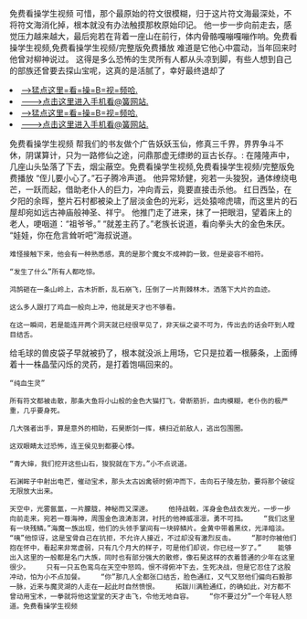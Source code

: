 免费看操学生视频    可惜，那个最原始的符文很模糊，归于这片符文海最深处，不将符文海消化掉，根本就没有办法触摸那枚原始印记。    他一步一步向前走去，感觉压力越来越大，最后宛若在背着一座山在前行，体内骨骼嘎嘣嘎嘣作响。免费看操学生视频,免费看操学生视频/完整版免费播放    难道是它他心中震动，当年回来时他曾对柳神说过。    这得是多么恐怖的生灵所有人都从头凉到脚，有些人想到自己的部族还曾要去探山宝呢，这真的是活腻了，幸好最终退却了

<li><a href="http://ftpcdj758.cc103.xyz/#md_1026">-->猛点这里=看=操=B=视=频哈.</a></li>
<li><a href="http://ftpcdj758.cc103.xyz/#md_1026">--->点击这里进入手机看@簧网站.</a></li>





<li><a href="http://ftpcdj758.cc103.xyz/#md_1026">-->猛点这里=看=操=B=视=频哈.</a></li>
<li><a href="http://ftpcdj758.cc103.xyz/#md_1026">--->点击这里进入手机看@簧网站.</a></li>



免费看操学生视频    帮我们的书友做个广告妖妖玉仙，修真三千界，界界争斗不休，阴谋算计，只为一路修仙之途，问鼎那虚无缥缈的亘古长存。:    在隆隆声中，几座山头坠落了下去，烟尘蔽空。免费看操学生视频,免费看操学生视频/完整版免费播放    “侄儿要小心了。”石子腾冷声道。
    他异常矫健，宛若一头狻猊，通体缭绕电芒，一跃而起，借助老仆人的巨力，冲向青云，竟要直接击杀他。    红日西坠，在夕阳的余晖，整片石村都被染上了层淡金色的光彩，远处猿啼虎啸，而这里片的石屋却宛如远古神庙般神圣、祥宁。    他推门走了进来，抹了一把眼泪，望着床上的老人，哽咽道：“祖爷爷。”    “就差主药了。”老族长说道，看向拳头大的金色朱厌。    “娃娃，你在危言耸听吧”海叔说道。

    难怪接触下来，他会有一种熟悉感，真的是那个魔女不成神韵一致，但是姿容不相符。

    “发生了什么”所有人都吃惊。

    鸿鹄砸在一条山岭上，古木折断，乱石崩飞，压倒了一片荆棘林木，洒落下大片的血迹。

    这么多人跟打了鸡血一般向上冲，他就是天才也不够看。

    在这一瞬间，若是能连开两个洞天就已经很罕见了，非天纵之姿不可为，传出去的话会吓到人瞠目结舌。

给毛球的兽皮袋子早就被扔了，根本就没派上用场，它只是拉着一根藤条，上面缚着十一株晶莹闪烁的灵药，是打着饱嗝回来的。

    “纯血生灵”

    所有符文都被击散，那条大鱼将小山般的金色大猫打飞，骨断筋折，血肉模糊，老仆伤的极严重，几乎要身死。

    几大强者出手，算是意外的相助，石昊断剑一挥，横扫近前敌人，逃出包围圈。

    这双眼睛太过恐怖，连王侯见到都要心悸。

    “青大婶，我们挖开这些山石，狻猊就在下方。”小不点说道。

    石渊眸子中射出电芒，催动宝术，那头太古凶禽顿时俯冲而下，击向石子陵左肋，要将那个破绽无限放大出来。

    天空中，光雾氤氲，一片朦胧，神秘而又深邃。    他持战戟，浑身金色战衣发光，一步一步向前走来，宛若一尊海神，周围金色浪涛澎湃，衬托的他神威凛凛，勇不可挡。    “我们这里有一块残鳞。”海魔一族出现，他们的头领手掌间有一块碎鳞片。金黄中带着黑纹，光泽暗淡。    “咦”他惊讶，这是宝骨自己在抗拒，不允许人接近，不过却没有激烈反击。    “那时你被他们抱在怀中，看起来非常虚弱，只有几个月大的样子，可是他们却说，你已经一岁了。”    能够出入这里的一般都是名门大族，同时也有部分强大的散修，像石昊这样的衣着普通的少年在这里很少。    只有一只五色鸾鸟在天空中怒鸣，恨不得俯冲下去，生死决战，但是它忍住了这股冲动，怕为小不点加餐。    “你”那几人全都张口结舌，脸色通红，又气又怒他们偏向石毅那一脉，近来与魔灵湖的人走在一起此时自然愤恨。    拓跋川满脸通红，的确如此，对方都不曾动用宝术，一拳就将他这堂堂的天才击飞，令他无地自容。    “你不要过分”一个年轻人怒道。免费看操学生视频
